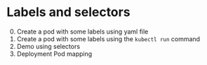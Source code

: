 # Labels and selectors

0. Create a pod with some labels using yaml file
1. Create a pod with some labels using the `kubectl run` command
2. Demo using selectors
3. Deployment Pod mapping
